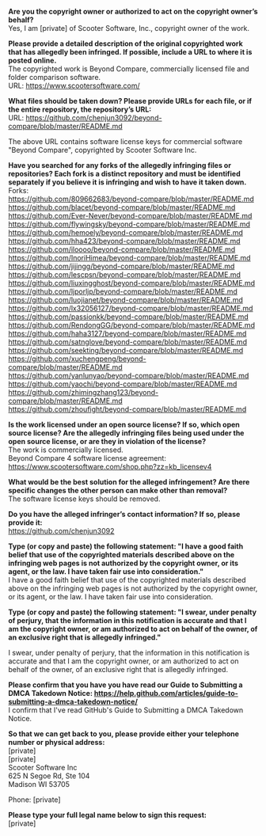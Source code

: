 **Are you the copyright owner or authorized to act on the copyright owner’s behalf?**  
Yes, I am [private] of Scooter Software, Inc., copyright owner of the work.

**Please provide a detailed description of the original copyrighted work that has allegedly been infringed. If possible, include a URL to where it is posted online.**  
The copyrighted work is Beyond Compare, commercially licensed file and folder comparison software.  
URL: https://www.scootersoftware.com/

**What files should be taken down? Please provide URLs for each file, or if the entire repository, the repository’s URL:**  
URL: https://github.com/chenjun3092/beyond-compare/blob/master/README.md

The above URL contains software license keys for commercial software "Beyond Compare", copyrighted by Scooter Software Inc.

**Have you searched for any forks of the allegedly infringing files or repositories? Each fork is a distinct repository and must be identified separately if you believe it is infringing and wish to have it taken down.**  
Forks:  
https://github.com/809662683/beyond-compare/blob/master/README.md  
https://github.com/blacet/beyond-compare/blob/master/README.md  
https://github.com/Ever-Never/beyond-compare/blob/master/README.md  
https://github.com/flywingsky/beyond-compare/blob/master/README.md  
https://github.com/hemoely/beyond-compare/blob/master/README.md  
https://github.com/hha423/beyond-compare/blob/master/README.md  
https://github.com/iloooo/beyond-compare/blob/master/README.md  
https://github.com/InoriHimea/beyond-compare/blob/master/README.md  
https://github.com/jijingg/beyond-compare/blob/master/README.md  
https://github.com/lescpsn/beyond-compare/blob/master/README.md  
https://github.com/liuxingghost/beyond-compare/blob/master/README.md  
https://github.com/ljporljp/beyond-compare/blob/master/README.md  
https://github.com/luojianet/beyond-compare/blob/master/README.md  
https://github.com/lx32056127/beyond-compare/blob/master/README.md  
https://github.com/passionkk/beyond-compare/blob/master/README.md  
https://github.com/RendongGG/beyond-compare/blob/master/README.md  
https://github.com/haha3127/beyond-compare/blob/master/README.md  
https://github.com/satnglove/beyond-compare/blob/master/README.md  
https://github.com/seekting/beyond-compare/blob/master/README.md  
https://github.com/xuchengpeng/beyond-compare/blob/master/README.md  
https://github.com/yanlunyao/beyond-compare/blob/master/README.md  
https://github.com/yaochi/beyond-compare/blob/master/README.md  
https://github.com/zhimingzhang123/beyond-compare/blob/master/README.md  
https://github.com/zhoufight/beyond-compare/blob/master/README.md  

**Is the work licensed under an open source license? If so, which open source license? Are the allegedly infringing files being used under the open source license, or are they in violation of the license?**  
The work is commercially licensed.  
Beyond Compare 4 software license agreement: https://www.scootersoftware.com/shop.php?zz=kb_licensev4

**What would be the best solution for the alleged infringement? Are there specific changes the other person can make other than removal?**  
The software license keys should be removed.

**Do you have the alleged infringer’s contact information? If so, please provide it:**  
https://github.com/chenjun3092

**Type (or copy and paste) the following statement: "I have a good faith belief that use of the copyrighted materials described above on the infringing web pages is not authorized by the copyright owner, or its agent, or the law. I have taken fair use into consideration."**  
I have a good faith belief that use of the copyrighted materials described above on the infringing web pages is not authorized by the copyright owner, or its agent, or the law. I have taken fair use into consideration.

**Type (or copy and paste) the following statement: "I swear, under penalty of perjury, that the information in this notification is accurate and that I am the copyright owner, or am authorized to act on behalf of the owner, of an exclusive right that is allegedly infringed."**  

I swear, under penalty of perjury, that the information in this notification is accurate and that I am the copyright owner, or am authorized to act on behalf of the owner, of an exclusive right that is allegedly infringed.

**Please confirm that you have you have read our Guide to Submitting a DMCA Takedown Notice: https://help.github.com/articles/guide-to-submitting-a-dmca-takedown-notice/**  
I confirm that I've read GitHub's Guide to Submitting a DMCA Takedown Notice.

**So that we can get back to you, please provide either your telephone number or physical address:**  
[private]  
[private]  
Scooter Software Inc  
625 N Segoe Rd, Ste 104  
Madison WI 53705  

Phone: [private]  

**Please type your full legal name below to sign this request:**  
[private]  
